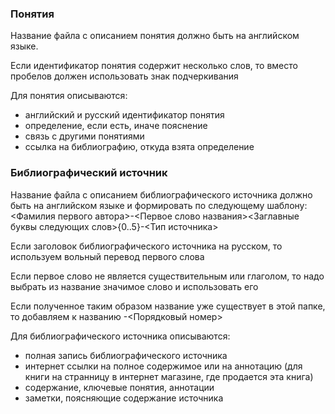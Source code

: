 ### Понятия
Название файла с описанием понятия должно быть на английском языке. 

Если идентификатор понятия содержит несколько слов, то вместо пробелов должен использовать знак подчеркивания

Для понятия описываются:
- английский и русский идентификатор понятия
- определение, если есть, иначе пояснение
- связь с другими понятиями
- ссылка на библиографию, откуда взята определение
### Библиографический источник
Название файла с описанием библиографического источника должно быть на английском языке и формировать по следующему шаблону: <Фамилия первого автора>-<Первое слово названия><Заглавные буквы следующих слов>{0..5}-<Тип источника>

Если заголовок библиографического источника на русском, то используем вольный перевод первого слова

Если первое слово не является существительным или глаголом, то надо выбрать из название значимое слово и использовать его

Если полученное таким образом название уже существует в этой папке, то добавляем к названию -<Порядковый номер>

Для библиографического источника описываются:
- полная запись библиографического источника
- интернет ссылки на полное содержимое или на аннотацию (для книги на странницу в интернет магазине, где продается эта книга)
- содержание, ключевые понятия, аннотации
- заметки, поясняющие содержание источника
